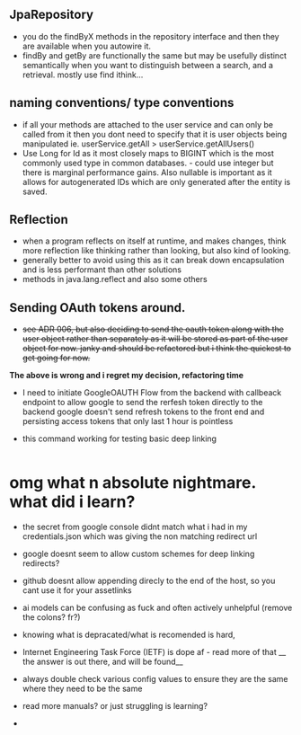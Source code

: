 ## JpaRepository
- you do the findByX methods in the repository interface and then they are available when you autowire it.
- findBy and getBy are functionally the same but may be usefully distinct semantically when you want to distinguish between a search, and a retrieval. mostly use find ithink...

## naming conventions/ type conventions
- if all your methods are attached to the user service and can only be called from it then you dont need to specify that it is user objects being manipulated ie. userService.getAll > userService.getAllUsers()
- Use Long for Id as it most closely maps to BIGINT which is the most commonly used type in common databases. - could use integer but there is marginal performance gains. Also nullable is important as it allows for autogenerated IDs which are only generated after the entity is saved.
## Reflection
- when a program reflects on itself at runtime, and makes changes, think more reflection like thinking rather than looking, but also kind of looking.
- generally better to avoid using this as it can break down encapsulation and is less performant than other solutions
- methods in java.lang.reflect and also some others

## Sending OAuth tokens around.
- ~~see ADR 006, but also deciding to send the oauth token along with the user object rather than separately as it will be stored as part of the user object for now. janky and should be refactored but i think the quickest to get going for now.~~

__The above is wrong and i regret my decision, refactoring time__
- I need to initiate GoogleOAUTH Flow from the backend with callbeack endpoint to allow google to send the rerfesh token directly to the backend
 google doesn't send refresh  tokens to the front end and persisting access tokens that only last 1 hour is pointless

- this command working for testing basic deep linking 
```adb shell am start -a android.intent.action.VIEW -d "https://notetakingforeggs.github.io" com.notetakingforeggs.events_platform_frontend
```

# omg what n absolute nightmare. what did i learn?
- the secret from google console didnt match what i had in my credentials.json which was giving the non matching redirect url
- google doesnt seem to allow custom schemes for deep linking redirects?
- github doesnt allow appending direcly to the end of the host, so you cant use it for your assetlinks
- ai models can be confusing as fuck and often actively unhelpful (remove the colons? fr?)
- knowing what is depracated/what is recomended is hard, 
- Internet Engineering Task Force (IETF) is dope af - read more of that
__ the answer is out there, and will be found__

- always double check various config values to ensure they are the same where they need to be the same
- read more manuals? or just struggling is learning?
- 